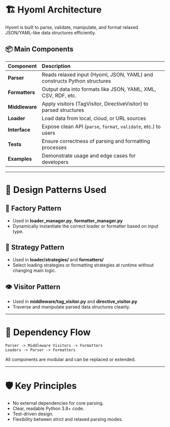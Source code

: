 # 🏗 Hyoml Architecture

Hyoml is built to parse, validate, manipulate, and format relaxed JSON/YAML-like data structures efficiently.

## 📦 Main Components

| Component | Description |
|:----------|:------------|
| **Parser** | Reads relaxed input (Hyoml, JSON, YAML) and constructs Python structures |
| **Formatters** | Output data into formats like JSON, YAML, XML, CSV, RDF, etc. |
| **Middleware** | Apply visitors (TagVisitor, DirectiveVisitor) to parsed structures |
| **Loader** | Load data from local, cloud, or URL sources |
| **Interface** | Expose clean API (`parse`, `format`, `validate`, etc.) to users |
| **Tests** | Ensure correctness of parsing and formatting processes |
| **Examples** | Demonstrate usage and edge cases for developers |

---

# 🎨 Design Patterns Used

## 🧩 Factory Pattern
- Used in **loader_manager.py**, **formatter_manager.py**
- Dynamically instantiate the correct loader or formatter based on input type.

## 🔀 Strategy Pattern
- Used in **loader/strategies/** and **formatters/**
- Select loading strategies or formatting strategies at runtime without changing main logic.

## 👁 Visitor Pattern
- Used in **middleware/tag_visitor.py** and **directive_visitor.py**
- Traverse and manipulate parsed data structures cleanly.

---

# 🔗 Dependency Flow

```plaintext
Parser -> Middleware Visitors -> Formatters
Loaders -> Parser -> Formatters
```

All components are modular and can be replaced or extended.

---

# 🛡 Key Principles

- No external dependencies for core parsing.
- Clear, readable Python 3.8+ code.
- Test-driven design.
- Flexibility between strict and relaxed parsing modes.
